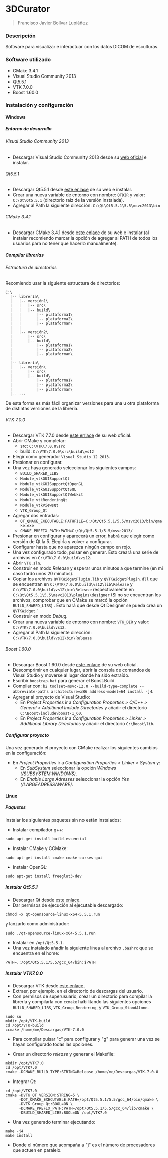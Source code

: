 # 3DCurator

> Francisco Javier Bolívar Lupiáñez

### Descripción

Software para visualizar e interactuar con los datos DICOM de esculturas.

### Software utilizado

* CMake 3.4.1
* Visual Studio Community 2013
* Qt5.5.1
* VTK 7.0.0
* Boost 1.60.0

### Instalación y configuración

#### Windows

##### Entorno de desarrollo

###### Visual Studio Community 2013

* Descargar Visual Studio Community 2013 desde su [web oficial](https://www.visualstudio.com/es-es/downloads/download-visual-studio-vs.aspx) e instalar.

###### Qt5.5.1

* Descargar Qt5.5.1 desde [este enlace](http://download.qt.io/official_releases/qt/5.5/5.5.1/qt-opensource-windows-x86-msvc2013-5.5.1.exe) de su web e instalar.
* Crear una nueva variable de entorno con nombre: `QTDIR` y valor: `C:\Qt\Qt5.5.1` (directorio raiz de la versión instalada).
* Agregar al Path la siguiente dirección: `C:\Qt\Qt5.5.1\5.5\msvc2013\bin`

###### CMake 3.4.1

* Descargar CMake 3.4.1 desde [este enlace](https://cmake.org/files/v3.4/cmake-3.4.1-win32-x86.exe) de su web e instalar (al instalar recomiendo marcar la opción de agregar al PATH de todos los usuarios para no tener que hacerlo manualmente).

##### Compilar librerías

###### Estructura de directorios

Recomiendo usar la siguiente estructura de directorios:

```
C:\
  |-- librería\
  |   |-- versión1\
  |   |   |-- src\
  |   |   |-- build\
  |   |       |-- plataforma1\
  |   |       |-- plataforma2\
  |   |       |-- plataforman\
  |   |
  |   |-- versión2\
  |       |-- src\
  |       |-- build\
  |           |-- plataforma1\
  |           |-- plataforma2\
  |           |-- plataforman\
  |
  |-- librería\
  |   |-- versión\
  |       |-- src\
  |       |-- build\
  |           |-- plataforma1\
  |           |-- plataforma2\
  |           |-- plataforman\
  |-- ...
```

De esta forma es más fácil organizar versiones para una u otra plataforma de distintas versiones de la librería.

###### VTK 7.0.0

* Descargar VTK 7.7.0 desde [este enlace](http://www.vtk.org/files/release/7.0/VTK-7.0.0.zip) de su web oficial.
* Abrir CMake y completar:
  + src: `C:\VTK\7.0.0\src`
  + build: `C:\VTK\7.0.0\src\build\vs12`
* Elegir como generador `Visual Studio 12 2013`.
* Presionar en configurar.
* Una vez haya generado seleccionar los siguientes campos:
  + `BUILD_SHARED_LIBS`
  + `Module_vtkGUISupportQt`
  + `Module_vtkGUISupportQtOpenGL`
  + `Module_vtkGUISupportQtSQL`
  + `Module_vtkGUISupportQtWebkit`
  + `Module_vtkRenderingQt`
  + `Module_vtkViewsQt`
  + `VTK_Group_Qt`
* Agregar dos entradas:
  + `QT_QMAKE_EXECUTABLE:PATHFILE=C:/Qt/Qt5.5.1/5.5/msvc2013/bin/qmake.exe`
  + `CMAKE_PREFIX_PATH:PATH=C:/Qt/Qt5.5.1/5.5/msvc2013/`
* Presionar en configurar y aparecerá un error, habrá que elegir como versión de Qt la 5. Elegirla y volver a configurar.
* Configurar hasta que no aparezca ningún campo en rojo.
* Una vez configurado todo, pulsar en generar. Esto creará una serie de archivos en `C:\VTK\7.0.0\build\vs12`.
* Abrir `VTK.sln`.
* Construir en modo *Release* y esperar unos minutos a que termine (en mi caso tardó unos 20 minutos).
* Copiar los archivos `QVTKWidgetPlugin.lib` y `QVTKWidgetPlugin.dll` que se encuentran en `C:\VTK\7.0.0\build\vs12\lib\Release` y  `C:\VTK\7.0.0\build\vs12\bin\Release` respectivamente en `C:\Qt\Qt5.5.1\5.5\msvc2013\plugins\designer` (Si no se encuentran los archivos, comprobar que en CMake se marcó la opción `BUILD_SHARED_LIBS`) . Esto hará que desde Qt Designer se pueda crea un `QVTKWidget`.´
* Construir en modo *Debug*.
* Crear una nueva variable de entorno con nombre: `VTK_DIR` y valor: `C:\VTK\7.0.0\build\vs12`.
* Agregar al Path la siguiente dirección: `C:\VTK\7.0.0\build\vs12\bin\Release`

###### Boost 1.60.0

* Descargar Boost 1.60.0 desde [este enlace](http://sourceforge.net/projects/boost/files/boost/1.60.0/) de su web oficial.
* Descomprimir en cualquier lugar, abrir la consola de comandos de Visual Studio y moverse al lugar donde ha sido extraído.
* Escribir `boostrap.bat` para generar el Boost.Build.
* Compilar con: `b2 toolset=msvc-12.0 --build-type=complete --abbreviate-paths architecture=x86 address-model=64 install -j4`.
* Agregar al proyecto de Visual Studio:
  + En *Project Properties* ir a *Configuration Properties > C/C++ > General > Additional Include Directories* y añadir el directorio `C:\Boost\include\boost-1_60`.
  + En *Project Properties* ir a *Configuration Properties > Linker > Additional Library Directories* y añadir el directorio `C:\Boost\lib`.
  
##### Configurar proyecto

Una vez generado el proyecto con CMake realizar los siguientes cambios en la configuración:

* En *Project Properties* ir a *Configuration Properties > Linker > System* y:
  + En *SubSystem* seleccionar la opción *Windows (/SUBSYSTEM:WINDOWS)*.
  + En *Enable Large Adresses* seleccionar la opción *Yes (/LARGEADRESSAWARE)*.

#### Linux

##### Paquetes

Instalar los siguientes paquetes sin no están instalados:

* Instalar compilador g++:
```
sudo apt-get install build-essential
```
* Instalar CMake y CCMake:
```
sudo apt-get install cmake cmake-curses-gui
```
* Instalar OpenGL:
```
sudo apt-get install freeglut3-dev
```

##### Instalar Qt5.5.1

* Descargar Qt desde [este enlace](http://download.qt.io/official_releases/qt/5.5/5.5.1/qt-opensource-linux-x64-5.5.1.run).
* Dar permisos de ejecución al ejecutable descargado:
```
chmod +x qt-opensource-linux-x64-5.5.1.run
```
y lanzarlo como administrador:
```
sudo ./qt-opensource-linux-x64-5.5.1.run
```
* Instalar en `/opt/Qt5.5.1`.
* Una vez instalado añadir la siguiente línea al archivo `.bashrc` que se encuentra en el home:
```
PATH=.:/opt/Qt5.5.1/5.5/gcc_64/bin:$PATH
```

##### Instalar VTK7.0.0

* Descargar VTK desde [este enlace](http://www.vtk.org/files/release/7.0/VTK-7.0.0.tar.gz).
* Extraer, por ejemplo, en el directorio de descargas del usuario.
* Con permisos de superusuario, crear un directorio para compilar la librería y compilarla con `ccmake` habilitando las siguientes opciones `BUILD_SHARED_LIBS`, `VTK_Group_Rendering`, y `VTK_Group_StandAlone`.
```
sudo su
mkdir /opt/VTK-build
cd /opt/VTK-build
ccmake /home/me/Descargas/VTK-7.0.0
```
  + Para compilar pulsar "c" para configurar y "g" para generar una vez se hayan configurado todas las opciones.
* Crear un directorio *release* y generar el Makefile:
```
mkdir /opt/VTK7.0
cd /opt/VTK7.0
cmake -DCMAKE_BUILD_TYPE:STRING=Release /home/me/Descargas/VTK-7.0.0
```
* Integrar Qt:
```
cd /opt/VTK7.0
cmake -DVTK_QT_VERSION:STRING=5 \
      -DQT_QMAKE_EXECUTABLE:PATH=/opt/Qt5.5.1/5.5/gcc_64/bin/qmake \
      -DVTK_Group_Qt:BOOL=ON \
      -DCMAKE_PREFIX_PATH:PATH=/opt/Qt5.5.1/5.5/gcc_64/lib/cmake \
      -DBUILD_SHARED_LIBS:BOOL=ON /opt/VTK7.0
```
* Una vez generado terminar ejecutando:
```
make -j4
make install
```
  + Donde el número que acompaña a "j" es el número de procesadores que actuen en paralelo.
